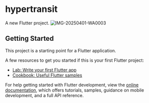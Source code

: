 # hypertransit

A new Flutter project.
![IMG-20250401-WA0003](https://github.com/user-attachments/assets/e37be47e-0343-437e-b564-8e56605ddf9a)


## Getting Started

This project is a starting point for a Flutter application.

A few resources to get you started if this is your first Flutter project:

- [Lab: Write your first Flutter app](https://docs.flutter.dev/get-started/codelab)
- [Cookbook: Useful Flutter samples](https://docs.flutter.dev/cookbook)

For help getting started with Flutter development, view the
[online documentation](https://docs.flutter.dev/), which offers tutorials,
samples, guidance on mobile development, and a full API reference.
